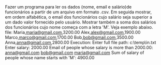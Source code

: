 Fazer um programa para ler os dados (nome, email e salário)de funcionários a partir de um arquivo em formato .csv.
Em seguida mostrar, em ordem alfabética, o email dos funcionários cujo salário seja superior a um dado valor fornecido pelo usuário.
Mostrar também a soma dos salários dos funcionários cujo nome começa com a letra 'M'.
Veja exemplo abaixo.
file: Maria,maria@gmail.com,3200.00
Alex,alex@gmail.com,1900.00
Marco,marco@gmail.com,1700.00
Bob,bob@gmail.com,3500.00
Anna,anna@gmail.com,2800.00
Execution:
Enter full file path: c:\temp\in.txt
Enter salary: 2000.00
Email of people whose salary is more than 2000.00:
anna@gmail.com
bob@gmail.com
maria@gmail.com
Sum of salary of people whose name starts with 'M': 4900.00
